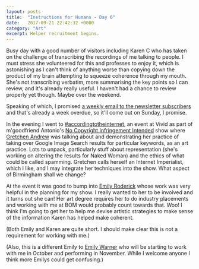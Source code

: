 ```yaml
---
layout: posts
title:  "Instructions for Humans - Day 6"
date:   2017-09-21 22:42:32 +0000
category: "Art"
excerpt: Helper recruitment begins.
---
```


Busy day with a good number of visitors including Karen C who has taken on the challenge of transcribing the recordings of me talking to people. I must stress she volunteered for this and professes to enjoy it, which is astonishing as I can't think of anything worse than  copying down the product of my brain attempting to squeeze coherence through my mouth. She's not transcribing verbatim, more summarising the key points so I can review, and it's already really useful. I haven't had a chance to review properly yet though. Maybe over the weekend. 

Speaking of which, I promised [a weekly email to the newsletter subscribers](https://tinyletter.com/peteashton) and that's already a week overdue, so it'll come out on Sunday, I promise. 

In the evening I went to [#accordingtotheinternet](http://www.vividprojects.org.uk/programme/accordingtotheinternet/), an event at Vivid as part of m'goodfriend Antonio's [No Copyright Infringement Intended](http://www.vividprojects.org.uk/programme/no-copyright-infringement-intended/) show where [Gretchen Andrew](https://www.gretchenandrew.com) was talking about and demonstrating her practice of taking over Google Image Search results for particular keywords, as an art practice. Lots to unpack, particularly stuff about representation (she's working on altering the results for Naked Woman) and the ethics of what could be called spamming. Gretchen calls herself an Internet Imperialist, which I like, and I may integrate her techniques into the show. What aspect of Birmingham shall we change? 

At the event it was good to bump into [Emily Roderick](http://www.emilyroderick.com) whose work was very helpful in the planning for my show. I really wanted to her to be involved and it turns out she can! Her art degree requires her to do industry placements and working with me at BOM would probably count towards that. Woo! I think I'm going to get her to help me devise artistic strategies to make sense of the information Karen has helped make coherent. 

(Both Emily and Karen are quite short. I should make clear this is not a requirement for working with me.)

(Also, this is a different Emily to [Emily Warner](https://emily-warner.com) who will be starting to work with me in October and performing in November. While I welcome anyone I think more Emilys could get confusing.)
